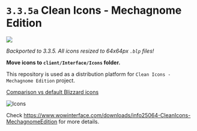 # `3.3.5a` Clean Icons - Mechagnome Edition 
[<img src="https://img.shields.io/github/downloads/mattibalize-lab/Clean-Icons-Mechagnome-Edition/latest/total">](https://github.com/mattibalize-lab/Clean-Icons-Mechagnome-Edition/releases/latest)

*Backported to 3.3.5. All icons resized to 64x64px `.blp` files!*

**Move icons to `client/Interface/Icons` folder.**

This repository is used as a distribution platform for `Clean Icons - Mechagnome Edition` project.

[Comparison vs default Blizzard icons](https://acidweb.github.io/Clean-Icons-Mechagnome-Edition/)

![Icons](./docs/Merge.png)

Check https://www.wowinterface.com/downloads/info25064-CleanIcons-MechagnomeEdition for more details.
